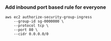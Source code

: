 ### Add inbound port based rule for everyone
```
aws ec2 authorize-security-group-ingress 
    --group-id sg-0000000 \
    --protocol tcp \
    --port 80 \
    --cidr 0.0.0.0/0
```
